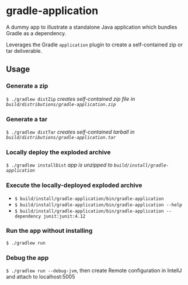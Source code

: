 gradle-application
==================

A dummy app to illustrate a standalone Java application which bundles Gradle as a dependency.

Leverages the Gradle `application` plugin to create a self-contained zip or tar deliverable.

## Usage

### Generate a zip
`$ ./gradlew distZip` _creates self-contained zip file in `build/distributions/gradle-application.zip`_ 

### Generate a tar
`$ ./gradlew distTar` _creates self-contained tarball in `build/distributions/gradle-application.tar`_

### Locally deploy the exploded archive
`$ ./gradlew installDist` _app is unzipped to `build/install/gradle-application`_

### Execute the locally-deployed exploded archive
 * `$ build/install/gradle-application/bin/gradle-application`
 * `$ build/install/gradle-application/bin/gradle-application --help`
 * `$ build/install/gradle-application/bin/gradle-application --dependency junit:junit:4.12`
 
### Run the app without installing
`$ ./gradlew run`

### Debug the app
`$ ./gradlew run --debug-jvm`, then create Remote configuration in IntellJ and attach to localhost:5005
